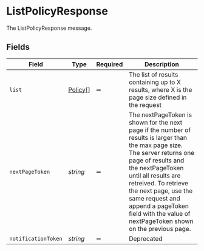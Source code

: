 # ListPolicyResponse

The ListPolicyResponse message.


## Fields

| Field                                                                                                                                                                                                                                                                                                                                            | Type                                                                                                                                                                                                                                                                                                                                             | Required                                                                                                                                                                                                                                                                                                                                         | Description                                                                                                                                                                                                                                                                                                                                      |
| ------------------------------------------------------------------------------------------------------------------------------------------------------------------------------------------------------------------------------------------------------------------------------------------------------------------------------------------------ | ------------------------------------------------------------------------------------------------------------------------------------------------------------------------------------------------------------------------------------------------------------------------------------------------------------------------------------------------ | ------------------------------------------------------------------------------------------------------------------------------------------------------------------------------------------------------------------------------------------------------------------------------------------------------------------------------------------------ | ------------------------------------------------------------------------------------------------------------------------------------------------------------------------------------------------------------------------------------------------------------------------------------------------------------------------------------------------ |
| `list`                                                                                                                                                                                                                                                                                                                                           | [Policy](../../models/shared/policy.md)[]                                                                                                                                                                                                                                                                                                        | :heavy_minus_sign:                                                                                                                                                                                                                                                                                                                               |  The list of results containing up to X results, where X is the page size defined in the request<br/>                                                                                                                                                                                                                                            |
| `nextPageToken`                                                                                                                                                                                                                                                                                                                                  | *string*                                                                                                                                                                                                                                                                                                                                         | :heavy_minus_sign:                                                                                                                                                                                                                                                                                                                               |  The nextPageToken is shown for the next page if the number of results is larger than the max page size. The server returns one page of results and the nextPageToken until all results are retreived. To retrieve the next page, use the same request and append a pageToken field with the value of nextPageToken shown on the previous page.<br/> |
| `notificationToken`                                                                                                                                                                                                                                                                                                                              | *string*                                                                                                                                                                                                                                                                                                                                         | :heavy_minus_sign:                                                                                                                                                                                                                                                                                                                               |  Deprecated<br/>                                                                                                                                                                                                                                                                                                                                 |